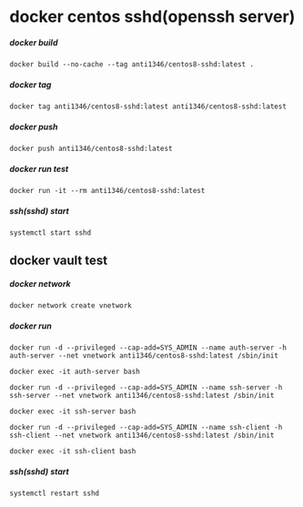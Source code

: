 # docker centos sshd(openssh server)

##### docker build
```
docker build --no-cache --tag anti1346/centos8-sshd:latest .
```
##### docker tag
```
docker tag anti1346/centos8-sshd:latest anti1346/centos8-sshd:latest
```
##### docker push
```
docker push anti1346/centos8-sshd:latest
```
##### docker run test
```
docker run -it --rm anti1346/centos8-sshd:latest
```
##### ssh(sshd) start
```
systemctl start sshd
```





## docker vault test
##### docker network
```
docker network create vnetwork
```
##### docker run
```
docker run -d --privileged --cap-add=SYS_ADMIN --name auth-server -h auth-server --net vnetwork anti1346/centos8-sshd:latest /sbin/init
```
```
docker exec -it auth-server bash
```
```
docker run -d --privileged --cap-add=SYS_ADMIN --name ssh-server -h ssh-server --net vnetwork anti1346/centos8-sshd:latest /sbin/init
```
```
docker exec -it ssh-server bash
```
```
docker run -d --privileged --cap-add=SYS_ADMIN --name ssh-client -h ssh-client --net vnetwork anti1346/centos8-sshd:latest /sbin/init
```
```
docker exec -it ssh-client bash
```
##### ssh(sshd) start
```
systemctl restart sshd
```
